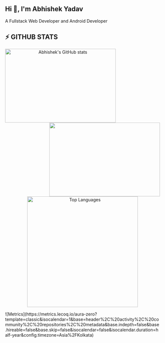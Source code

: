 <h2>Hi 👋, I'm Abhishek Yadav</h1>
<p>A Fullstack Web Developer and Android Developer</p>
<h2> ⚡ GITHUB STATS </h2>
<div align=center>
<a href="http://www.github.com/aura-zero"><img align="left" width=360 height=240 src="https://github-readme-stats.vercel.app/api?username=aura-zero&show_icons=true&hide=&count_private=true&title_color=25D366&text_color=ffffff&icon_color=3382ed&bg_color=1f2335&hide_border=true&locale=en" alt="Abhishek's GitHub stats" /></a>

<a href="http://www.github.com/aura-zero"><img align="right" width=360 height=240 src="https://github-readme-streak-stats.herokuapp.com/?user=aura-zero&stroke=ffffff&background=1f2335&ring=10b981&fire=25D366&currStreakNum=ffffff&currStreakLabel=10b981&sideNums=ffffff&sideLabels=ffffff&dates=ffffff&hide_border=true" /></a>

<a href="https://github.com/aura-zero" align="center"><img width=360  align="center" src="https://github-readme-stats-salesp07.vercel.app/api/top-langs/?username=aura-zero&&bg_color=1f2335&hide=HTML&langs_count=9&layout=compact&theme=react&border_radius=9&size_weight=0.5&count_weight=0.5&exclude_repo=github-readme-stats&hide_border=true" alt="Top Languages" /></a>
</div>
<div>
![Metrics](https://metrics.lecoq.io/aura-zero?template=classic&isocalendar=1&base=header%2C%20activity%2C%20community%2C%20repositories%2C%20metadata&base.indepth=false&base.hireable=false&base.skip=false&isocalendar=false&isocalendar.duration=half-year&config.timezone=Asia%2FKolkata)
</div>
